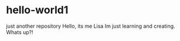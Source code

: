 # hello-world1
just another repository
Hello, its me Lisa Im just learning and creating. Whats up?!
